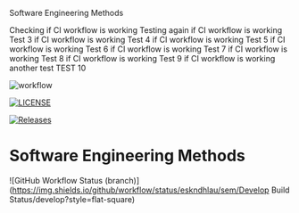 Software Engineering Methods

Checking if CI workflow is working
Testing again if CI workflow is working 
Test 3  if CI workflow is working
Test 4  if CI workflow is working
Test 5  if CI workflow is working
Test 6  if CI workflow is working
Test 7  if CI workflow is working
Test 8  if CI workflow is working
Test 9  if CI workflow is working
another test
TEST 10

![workflow](https://github.com/eskndhlau/sem/actions/workflows/main.yml/badge.svg)

[![LICENSE](https://img.shields.io/github/license/eskndhlau/sem.svg?style=flat-square)](https://github.com/eskndhlau/sem/blob/master/LICENSE)

[![Releases](https://img.shields.io/github/release/eskndhlau/sem/all.svg?style=flat-square)](https://github.com/eskndhlau/sem/releases)

# Software Engineering Methods
![GitHub Workflow Status (branch)](https://img.shields.io/github/workflow/status/eskndhlau/sem/Develop Build Status/develop?style=flat-square)






